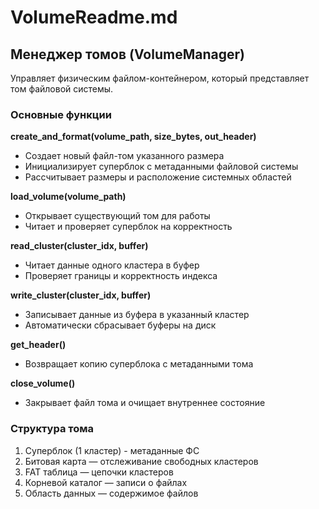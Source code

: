 # VolumeReadme.md

## Менеджер томов (VolumeManager)

Управляет физическим файлом-контейнером, который представляет том файловой системы.

### Основные функции

**create_and_format(volume_path, size_bytes, out_header)**

- Создает новый файл-том указанного размера
- Инициализирует суперблок с метаданными файловой системы
- Рассчитывает размеры и расположение системных областей

**load_volume(volume_path)**

- Открывает существующий том для работы
- Читает и проверяет суперблок на корректность

**read_cluster(cluster_idx, buffer)**

- Читает данные одного кластера в буфер
- Проверяет границы и корректность индекса

**write_cluster(cluster_idx, buffer)**

- Записывает данные из буфера в указанный кластер
- Автоматически сбрасывает буферы на диск

**get_header()**

- Возвращает копию суперблока с метаданными тома

**close_volume()**

- Закрывает файл тома и очищает внутреннее состояние

### Структура тома

1. Суперблок (1 кластер) - метаданные ФС
2. Битовая карта — отслеживание свободных кластеров
3. FAT таблица — цепочки кластеров
4. Корневой каталог — записи о файлах
5. Область данных — содержимое файлов